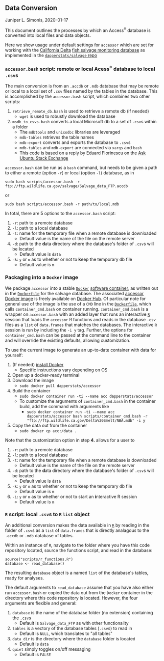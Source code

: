 ## Data Conversion
Juniper L. Simonis, 2020-01-17

This document outlines the processes by which an Access<sup>&reg;</sup> database is converted into local files and data objects.

Here we show usage under default settings for `accessor` which are set for working with the [California Delta](https://en.wikipedia.org/wiki/Sacramento%E2%80%93San_Joaquin_River_Delta) [fish salvage monitoring database](https://wildlife.ca.gov/Conservation/Delta/Salvage-Monitoring) as implemented in the [`dapperstats/salvage` repo](https://github.com/dapperstats/salvage/blob/master/)

### `accessor.bash` script: remote or local Acess<sup>&reg;</sup> database to local `.csv`s 

The main conversion is from an `.accdb` or `.mdb` database that may be remote or local to a local set of `.csv` files named by the tables in the database.
This is accomplished by the `accessor.bash` script, which combines two other scripts:
1. `retrieve_remote_db.bash` is used to retrieve a remote db (if needed)
   * `wget` is used to robustly download the database
2. `msdb_to_csvs.bash` converts a local Microsoft db to a set of `.csv`s within a folder
   * The `mdbtools` and `unixodbc` libraries are leveraged
   * `mdb-tables` retrieves the table names
   * `mdb-export` converts and exports the database to `.csv`s
   * `mdb-tables` and `mdb-export` are connected via `xargs` and `bash`
   * This code is based on a reply by Eduard Florinescu on the [Ask Ubuntu Stack Exchange](https://askubuntu.com/questions/342925/opening-an-accdb-file-in-ubuntu)

`accessor.bash` can be run as a `bash` command, but needs to be given a path to either a remote (option `-r`) or local (option `-l`) database, as in
```
sudo bash scripts/accessor.bash -r ftp://ftp.wildlife.ca.gov/salvage/Salvage_data_FTP.accdb  
``` 
or
```
sudo bash scripts/accessor.bash -r path/to/local.mdb
```

In total, there are 5 options to the `accessor.bash` script:
1. `-r`: path to a **r**emote database
2. `-l`: path to a **l**ocal database
3. `-t`: name for the **t**emporary file when a remote database is downloaded
   * Default value is the name of the file on the remote server
4. `-d`: path to the **d**ata directory where the database's folder of `.csv`s will be located
   * Default value is `data`
5. `-k`: `y` or `n` as to whether or not to **k**eep the temporary db file
   * Default value is `n`

### Packaging into a `Docker` image

We package `accessor` into a stable [`Docker`](https://www.docker.com) [software container](https://www.docker.com/resources/what-container), as written out in the [`Dockerfile`](https://github.com/dapperstats/accessor/blob/master/Dockerfile) for the salvage database.
The associated [accessor Docker image](https://hub.docker.com/r/dapperstats/accessor) is freely available on [Docker Hub](https://hub.docker.com/).
Of particular note for general use of the image is the use of a `CMD` line in the [`Dockerfile`](https://github.com/dapperstats/accessor/blob/master/Dockerfile), which calls `container_cmd.bash` on container running.
`container_cmd.bash` is a wrapper on `accessor.bash` with an added layer that runs an interactive [`R`](https://www.r-project.org/)  session that loads the `accessor` R functions and reads in the database `.csv` files as a `list` of `data.frames` that matches the databases. 
The interactive `R` session is run by including the `-i y` tag.
Further, the options for `container_cmd.bash` can be passed at the command line to the container and will override the existing defaults, allowing customization.

To use the current image to generate an up-to-date container with data for yourself:
1. (If needed) [install Docker](https://docs.docker.com/get-docker/)
   * Specific instructions vary depending on OS
2. Open up a docker-ready terminal
3. Download the image
   * `sudo docker pull dapperstats/accessor`
4. Build the container
   * `sudo docker container run -ti --name acc dapperstats/accessor`
   * To customize the arguments of `container_cmd.bash` in the container build, add the command with arguments like
     *  `sudo docker container run -ti --name acc dapperstats/accessor bash scripts/container_cmd.bash -r "ftp://ftp.wildlife.ca.gov/Delta%20Smelt/NBA.mdb" -i y`
5. Copy the data out from the container 
   * `sudo docker cp acc:/data .`

Note that the customization option in step **4.** allows for a user to 

1. `-r`: path to a **r**emote database
2. `-l`: path to a **l**ocal database
3. `-t`: name for the **t**emporary file when a remote database is downloaded
   * Default value is the name of the file on the remote server
4. `-d`: path to the **d**ata directory where the database's folder of `.csv`s will be located
   * Default value is `data`
5. `-k`: `y` or `n` as to whether or not to **k**eep the temporary db file
   * Default value is `n`
6. `-i`: `y` or `n` as to whether or not to start an **i**nteractive R session
   * Default value is `n`


### `R` script: local `.csv`s to `R` `list` object 

An additional conversion makes the data available in [`R`](https://www.r-project.org/) by reading in the folder of `.csv`s as a `list` of `data.frames` that is directly analagous to the `.accdb` or `.mdb` database of tables.

Within an instance of `R`, navigate to the folder where you have this code repository located, source the functions script, and read in the database:
```
source("scripts/r_functions.R")
database <- read_database()
```
The resulting `database` object is a named `list` of the database's tables, ready for analyses.

The default arguments to `read_database` assume that you have also either run `accessor.bash` or copied the data out from the `Docker` container in the directory where this code repository is located. 
However, the four arguments are flexible and general:
1. `database` is the name of the database folder (no extension) containing the `.csv`s
   * Default is `Salvage_data_FTP` as with other functionality
2. `tables` is a vectory of the database tables (`.csv`s) to read in
   * Default is `NULL`, which translates to "all tables"
3. `data_dir` is the directory where the `database` folder is located
   * Default is `data`
4. `quiet` simply toggles on/off messaging
   * Default is `FALSE`

